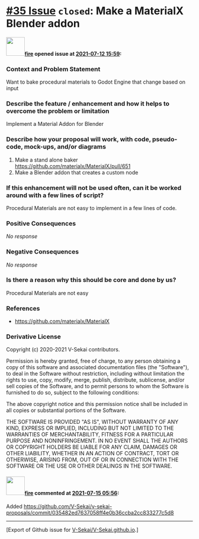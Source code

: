 # [\#35 Issue](https://github.com/V-Sekai/V-Sekai.github.io/issues/35) `closed`: Make a MaterialX Blender addon

#### <img src="https://avatars.githubusercontent.com/u/32321?u=c2e06a3d2b49a467aa907e54aa259516440267cc&v=4" width="50">[fire](https://github.com/fire) opened issue at [2021-07-12 15:59](https://github.com/V-Sekai/V-Sekai.github.io/issues/35):

### Context and Problem Statement

Want to bake procedural materials to Godot Engine that change based on input

### Describe the feature / enhancement and how it helps to overcome the problem or limitation

Implement a Material Addon for Blender

### Describe how your proposal will work, with code, pseudo-code, mock-ups, and/or diagrams

1. Make a stand alone baker https://github.com/materialx/MaterialX/pull/651
2. Make a Blender addon that creates a custom node

### If this enhancement will not be used often, can it be worked around with a few lines of script?

Procedural Materials are not easy to implement in a few lines of code.

### Positive Consequences

_No response_

### Negative Consequences

_No response_

### Is there a reason why this should be core and done by us?

Procedural Materials are not easy

### References

* https://github.com/materialx/MaterialX

### Derivative License

Copyright (c) 2020-2021 V-Sekai contributors.

Permission is hereby granted, free of charge, to any person obtaining a copy
of this software and associated documentation files (the "Software"), to deal
in the Software without restriction, including without limitation the rights
to use, copy, modify, merge, publish, distribute, sublicense, and/or sell
copies of the Software, and to permit persons to whom the Software is
furnished to do so, subject to the following conditions:

The above copyright notice and this permission notice shall be included in all
copies or substantial portions of the Software.

THE SOFTWARE IS PROVIDED "AS IS", WITHOUT WARRANTY OF ANY KIND, EXPRESS OR
IMPLIED, INCLUDING BUT NOT LIMITED TO THE WARRANTIES OF MERCHANTABILITY,
FITNESS FOR A PARTICULAR PURPOSE AND NONINFRINGEMENT. IN NO EVENT SHALL THE
AUTHORS OR COPYRIGHT HOLDERS BE LIABLE FOR ANY CLAIM, DAMAGES OR OTHER
LIABILITY, WHETHER IN AN ACTION OF CONTRACT, TORT OR OTHERWISE, ARISING FROM,
OUT OF OR IN CONNECTION WITH THE SOFTWARE OR THE USE OR OTHER DEALINGS IN THE
SOFTWARE.


#### <img src="https://avatars.githubusercontent.com/u/32321?u=c2e06a3d2b49a467aa907e54aa259516440267cc&v=4" width="50">[fire](https://github.com/fire) commented at [2021-07-15 05:56](https://github.com/V-Sekai/V-Sekai.github.io/issues/35#issuecomment-880417487):

Added https://github.com/V-Sekai/v-sekai-proposals/commit/035482ed7637058ff4e0b36ccba2cc833277c5d8


-------------------------------------------------------------------------------



[Export of Github issue for [V-Sekai/V-Sekai.github.io](https://github.com/V-Sekai/V-Sekai.github.io).]
